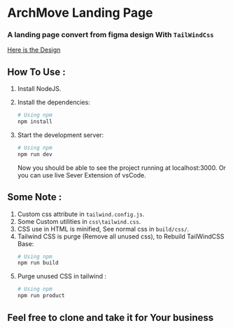 # ArchMove Landing Page
  ### A landing page convert from figma design With `TailWindCss`
  [Here is the Design](https://www.figma.store/download/architecture-landing-page-for-figma/)

## How To Use :
1. Install NodeJS.
2. Install the dependencies:
    ```bash
    # Using npm
    npm install
    ```
3. Start the development server:
    ```bash
    # Using npm
    npm run dev
    ```

    Now you should be able to see the project running at localhost:3000.
    Or you can use live Sever Extension of vsCode.
    
## Some Note :
1. Custom css attribute in `tailwind.config.js`.
2. Some Custom utilities in `css\tailwind.css`.
3. CSS use in HTML is minified, See normal css in `build/css/`.
5. Tailwind CSS is purge (Remove all unused css), to Rebuild TailWindCSS Base:
    ```bash
    # Using npm
    npm run build
    ```
6. Purge unused CSS in tailwind : 
    ```bash
    # Using npm
    npm run product
    ```
    
## Feel free to clone and take it for Your business


   
